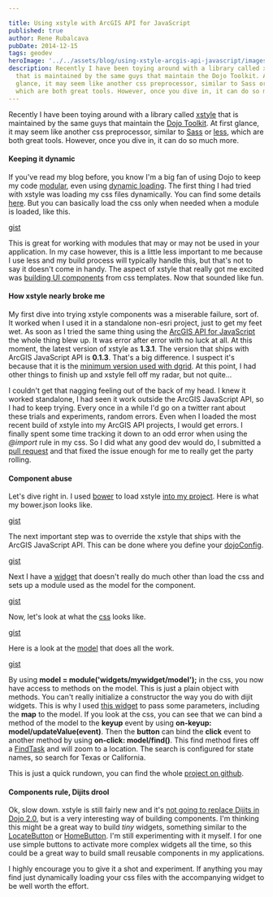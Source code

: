 ```yaml
---

title: Using xstyle with ArcGIS API for JavaScript
published: true
author: Rene Rubalcava
pubDate: 2014-12-15
tags: geodev
heroImage: '../../assets/blog/using-xstyle-arcgis-api-javascript/images/esri-xstyle.png'
description: Recently I have been toying around with a library called xstyle
  that is maintained by the same guys that maintain the Dojo Toolkit. At first
  glance, it may seem like another css preprocessor, similar to Sass or less,
  which are both great tools. However, once you dive in, it can do so much more.
---
```


Recently I have been toying around with a library called
[xstyle](http://sitepen.github.io/xstyle/) that is maintained by the same guys
that maintain the [Dojo Toolkit](http://www.sitepen.com/). At first glance, it
may seem like another css preprocessor, similar to [Sass](http://sass-lang.com/)
or [less](http://lesscss.org/), which are both great tools. However, once you
dive in, it can do so much more.

#### Keeping it dynamic

If you've read my blog before, you know I'm a big fan of using Dojo to keep my
code [modular](http://odoe.net/blog/embrace-your-modules/), even using
[dynamic loading](http://odoe.net/blog/modularized-arcgis-js-overboard/). The
first thing I had tried with xstyle was loading my css files dynamically. You
can find some details
[here](http://www.sitepen.com/blog/2014/07/02/dojo-faq-dynamically-loading-css/).
But you can basically load the css only when needed when a module is loaded,
like this.

[gist](https://gist.github.com/odoe/6d3dc6ec5df98f89f7d6)

This is great for working with modules that may or may not be used in your
application. In my case however, this is a little less important to me because I
use less and my build process will typically handle this, but that's not to say
it doesn't come in handy. The aspect of xstyle that really got me excited was
[building UI components](http://www.sitepen.com/blog/2013/09/17/building-ui-components-with-xstyle/)
from css templates. Now that sounded like fun.

#### How xstyle nearly broke me

My first dive into trying xstyle components was a miserable failure, sort of. It
worked when I used it in a standalone non-esri project, just to get my feet wet.
As soon as I tried the same thing using the
[ArcGIS API for JavaScript](https://developers.arcgis.com/javascript) the whole
thing blew up. It was error after error with no luck at all. At this moment, the
latest version of xstyle as **1.3.1**. The version that ships with ArcGIS
JavaScript API is **0.1.3**. That's a big difference. I suspect it's
because that it is the
[minimum version used with dgrid](https://github.com/SitePen/dgrid/blob/342e344a92fe29f312937cb1fc780c4efb644451/bower.json).
At this point, I had other things to finish up and xstyle fell off my radar, but
not quite...

I couldn't get that nagging feeling out of the back of my head. I knew it worked
standalone, I had seen it work outside the ArcGIS JavaScript API, so I had to
keep trying. Every once in a while I'd go on a twitter rant about these trials
and experiments, random errors. Even when I loaded the most recent build of
xstyle into my ArcGIS API projects, I would get errors. I finally spent some
time tracking it down to an odd error when using the _@import_ rule in my css.
So I did what any good dev would do, I submitted a
[pull request](https://github.com/kriszyp/xstyle/pull/35) and that fixed the
issue enough for me to really get the party rolling.

#### Component abuse

Let's dive right in. I used [bower](http://bower.io/) to load xstyle
[into my project](https://github.com/odoe/esri-xstyle/blob/master/bower.json).
Here is what my bower.json looks like.

[gist](https://gist.github.com/odoe/3343c0049ce72b1cf9ca)

The next important step was to override the xstyle that ships with the ArcGIS
JavaScript API. This can be done where you define your
[dojoConfig](https://github.com/odoe/esri-xstyle/blob/master/app/js/run.js).

[gist](https://gist.github.com/odoe/816c0d18ca6f3ebbd594)

Next I have a
[widget](https://github.com/odoe/esri-xstyle/blob/master/app/js/widgets/mywidget/mywidget.js)
that doesn't really do much other than load the css and sets up a module used as
the model for the component.

[gist](https://gist.github.com/odoe/7d33bc9ccda0d389c232)

Now, let's look at what the
[css](https://github.com/odoe/esri-xstyle/blob/master/app/js/widgets/mywidget/css/mywidget.css)
looks like.

[gist](https://gist.github.com/odoe/e4adb3bdca1b829f0403)

Here is a look at the
[model](https://github.com/odoe/esri-xstyle/blob/master/app/js/widgets/mywidget/model.js)
that does all the work.

[gist](https://gist.github.com/odoe/8aa12f4e68ca328b549c)

By using **model = module('widgets/mywidget/model');** in the css, you now have
access to methods on the model. This is just a plain object with methods. You
can't really initialize a constructor the way you do with dijit widgets. This is
why I used
[this widget](https://github.com/odoe/esri-xstyle/blob/master/app/js/widgets/mywidget/mywidget.js)
to pass some parameters, including the **map** to the model. If you look at the
css, you can see that we can bind a method of the model to the **keyup** event
by using **on-keyup: model/updateValue(event)**. Then the **button** can bind
the **click** event to another method by using **on-click: model/find()**. This
find method fires off a
[FindTask](https://developers.arcgis.com/javascript/jsapi/findtask-amd.html) and
will zoom to a location. The search is configured for state names, so search for
Texas or California.

This is just a quick rundown, you can find the whole
[project on github](https://github.com/odoe/esri-xstyle).

#### Components rule, Dijits drool

Ok, slow down. xstyle is still fairly new and it's
[not going to replace Dijits in Dojo 2.0](http://www.sitepen.com/blog/2013/08/29/goals-and-philosophy-of-xstyle/#comment-1027171401),
but is a very interesting way of building components. I'm thinking this might be
a great way to build _tiny_ widgets, something similar to the
[LocateButton](https://developers.arcgis.com/javascript/jsapi/locatebutton-amd.html)
or
[HomeButton](https://developers.arcgis.com/javascript/jsapi/homebutton-amd.html).
I'm still experimenting with it myself. I for one use simple buttons to activate
more complex widgets all the time, so this could be a great way to build small
reusable components in my applications.

I highly encourage you to give it a shot and experiment. If anything you may
find just dynamically loading your css files with the accompanying widget to be
well worth the effort.
